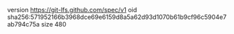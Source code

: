 version https://git-lfs.github.com/spec/v1
oid sha256:571952166b3968dce69e6159d8a5a62d93d1070b61b9cf96c5904e7ab794c75a
size 480
